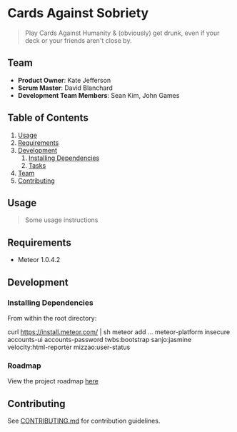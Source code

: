 # Cards Against Sobriety

> Play Cards Against Humanity & (obviously) get drunk, even if your deck or your friends aren't close by.

## Team

  - __Product Owner__: Kate Jefferson
  - __Scrum Master__: David Blanchard
  - __Development Team Members__: Sean Kim, John Games

## Table of Contents

1. [Usage](#Usage)
1. [Requirements](#requirements)
1. [Development](#development)
    1. [Installing Dependencies](#installing-dependencies)
    1. [Tasks](#tasks)
1. [Team](#team)
1. [Contributing](#contributing)

## Usage

> Some usage instructions

## Requirements

- Meteor 1.0.4.2

## Development

### Installing Dependencies

From within the root directory:

curl https://install.meteor.com/ | sh
meteor add ...
meteor-platform
insecure
accounts-ui
accounts-password
twbs:bootstrap
sanjo:jasmine
velocity:html-reporter
mizzao:user-status

### Roadmap

View the project roadmap [here](https://waffle.io/whiskey-and-cake/whiskey-and-cake-redux)


## Contributing

See [CONTRIBUTING.md](CONTRIBUTING.md) for contribution guidelines.
